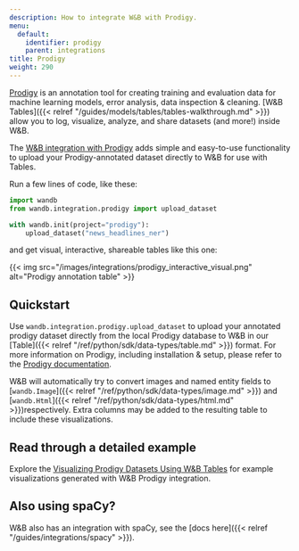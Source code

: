 ```yaml
---
description: How to integrate W&B with Prodigy.
menu:
  default:
    identifier: prodigy
    parent: integrations
title: Prodigy
weight: 290
---
```


[Prodigy](https://prodi.gy/) is an annotation tool for creating training and evaluation data for machine learning models, error analysis, data inspection & cleaning. [W&B Tables]({{< relref "/guides/models/tables/tables-walkthrough.md" >}}) allow you to log, visualize, analyze, and share datasets (and more!) inside W&B.

The [W&B integration with Prodigy](https://github.com/wandb/wandb/blob/master/wandb/integration/prodigy/prodigy.py) adds simple and easy-to-use functionality to upload your Prodigy-annotated dataset directly to W&B for use with Tables.

Run a few lines of code, like these:

```python
import wandb
from wandb.integration.prodigy import upload_dataset

with wandb.init(project="prodigy"):
    upload_dataset("news_headlines_ner")
```

and get visual, interactive, shareable tables like this one:

{{< img src="/images/integrations/prodigy_interactive_visual.png" alt="Prodigy annotation table" >}}

## Quickstart

Use `wandb.integration.prodigy.upload_dataset` to upload your annotated prodigy dataset directly from the local Prodigy database to W&B in our [Table]({{< relref "/ref/python/sdk/data-types/table.md" >}}) format. For more information on Prodigy, including installation & setup, please refer to the [Prodigy documentation](https://prodi.gy/docs/).

W&B will automatically try to convert images and named entity fields to [`wandb.Image`]({{< relref "/ref/python/sdk/data-types/image.md" >}}) and [`wandb.Html`]({{< relref "/ref/python/sdk/data-types/html.md" >}})respectively. Extra columns may be added to the resulting table to include these visualizations.

## Read through a detailed example

Explore the [Visualizing Prodigy Datasets Using W&B Tables](https://wandb.ai/kshen/prodigy/reports/Visualizing-Prodigy-Datasets-Using-W-B-Tables--Vmlldzo5NDE2MTc) for example visualizations generated with W&B Prodigy integration.  

## Also using spaCy?

W&B also has an integration with spaCy, see the [docs here]({{< relref "/guides/integrations/spacy" >}}).